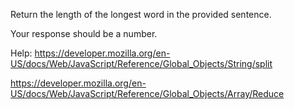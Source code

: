 Return the length of the longest word in the provided sentence.

Your response should be a number.

Help:
https://developer.mozilla.org/en-US/docs/Web/JavaScript/Reference/Global_Objects/String/split

https://developer.mozilla.org/en-US/docs/Web/JavaScript/Reference/Global_Objects/Array/Reduce